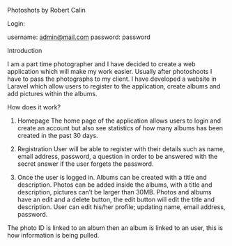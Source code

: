 Photoshots by Robert Calin

Login:

username: admin@mail.com
password: password


Introduction

I am a part time photographer and I have decided to create a web application which will make my work easier. Usually after photoshoots I have to pass the photographs to my client.
I have developed a website in Laravel which allow users to register to the application, create albums and add pictures within the albums.

How does it work?

1.	Homepage
The home page of the application allows users to login and create an account but also see statistics of how many albums has been created in the past 30 days.

2.	Registration
User will be able to register with their details such as name, email address, password, a question in order to be answered with the secret answer if the user forgets the password.
3.	Once the user is logged in.
Albums can be created with a title and description.
Photos can be added inside the albums, with a title and description, pictures can’t be larger than 30MB.
Photos and albums have an edit and a delete button, the edit button will edit the title and description.
User can edit his/her profile; updating name, email address, password.

The photo ID is linked to an album then an album is linked to an user, this is how information is being pulled.




